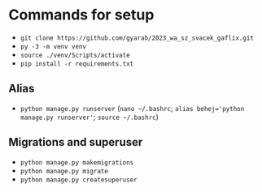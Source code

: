 # Commands for setup

- `git clone https://github.com/gyarab/2023_wa_sz_svacek_gaflix.git`
- `py -3 -m venv venv`
- `source ./venv/Scripts/activate`
- `pip install -r requirements.txt`

## Alias

- `python manage.py runserver` (`nano ~/.bashrc`; `alias behej='python manage.py runserver'`; `source ~/.bashrc`)

## Migrations and superuser

- `python manage.py makemigrations`
- `python manage.py migrate`
- `python manage.py createsuperuser`

